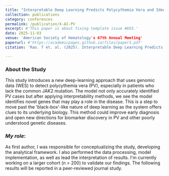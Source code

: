 ```yaml
---
title: "Interpretable Deep Learning Predicts Polycythemia Vera and Identifies Novel Genomic Associations"
collection: publications
category: conferences
permalink: /publication/X-AI-PV
excerpt: #'This paper is about fixing template issue #693.'
date: 2025-11-03
venue: 'American Society of Hematology's 67th Annual Meeting'
paperurl: #'https://academicpages.github.io/files/paper3.pdf'
citation: 'Rao. T et. al. (2025). Interpretable Deep Learning Predicts Polycythemia Vera and Identifies Novel Genomic Associations. Blood. 2025 Nov 3. '

---
```


### About the Study
This study introduces a new deep-learning approach that uses genomic data (WES) to detect polycythemia vera (PV), especially in patients who lack the common JAK2 mutation. The model not only accurately identified PV cases but after applying interpretability methods, we see the model identifies novel genes that may play a role in the disease. This is a step to move past the 'black-box'-like nature of deep learning as the system offers clues to its underlying biology. This method could improve early diagnosis and open new directions for biomarker discovery in PV and other poorly understood genetic diseases. 

### *My role*: 
As first author, I was responsible for conceptualizing the study, developing the analytical framework. I also performed the data processing, model implementation, as well as lead the interpretation of results. I'm currently working on a larger cohort (n > 200) to validate our findings. The following results will be reported in a peer-reviewed journal study. 
